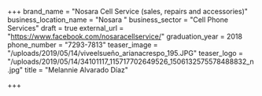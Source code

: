 +++
brand_name = "Nosara Cell Service (sales, repairs and accessories)"
business_location_name = "Nosara "
business_sector = "Cell Phone Services"
draft = true
external_url = "https://www.facebook.com/nosaracellservice/"
graduation_year = 2018
phone_number = "7293-7813"
teaser_image = "/uploads/2019/05/14/viveelsueño_arianacrespo_195.JPG"
teaser_logo = "/uploads/2019/05/14/34101117_115717702649526_1506132575578488832_n.jpg"
title = "Melannie Alvarado Díaz"

+++
